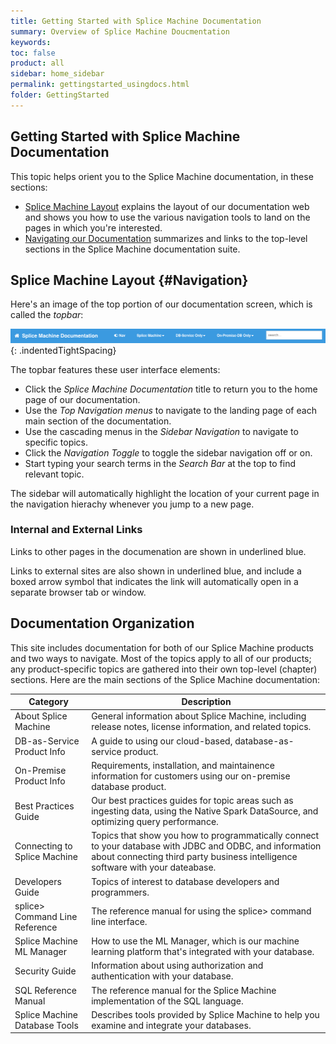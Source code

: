 ```yaml
---
title: Getting Started with Splice Machine Documentation
summary: Overview of Splice Machine Doucmentation
keywords:
toc: false
product: all
sidebar: home_sidebar
permalink: gettingstarted_usingdocs.html
folder: GettingStarted
---
```

<section>
<div class="TopicContent" data-swiftype-index="true" markdown="1">

# Getting Started with Splice Machine Documentation

This topic helps orient you to the Splice Machine documentation, in
these sections:

* [Splice Machine Layout](#Navigation) explains the layout of our
  documentation web and shows you how to use the various navigation
  tools to land on the pages in which you're interested.
* [Navigating our Documentation](#ContentDesc) summarizes and links to
  the top-level sections in the Splice Machine documentation
  suite.

## Splice Machine Layout   {#Navigation}

Here's an image of the top portion of our documentation screen, which is
called the *topbar*:

![](images/topnav.png){: .indentedTightSpacing}

The topbar features these user interface elements:

* Click the *Splice Machine Documentation* title to return you to the
  home page of our documentation.
* Use the *Top Navigation menus* to navigate to the landing page of each main section of the documentation.
* Use the cascading menus in the *Sidebar Navigation* to navigate to specific topics.
* Click the *Navigation Toggle* to toggle the sidebar navigation off or on.
* Start typing your search terms in the *Search Bar* at the top to find relevant topic.

The sidebar will automatically highlight the location of your current page in the navigation hierachy whenever you jump to a new page.

### Internal and External Links

Links to other pages in the documenation are shown in underlined blue.

Links to external sites are also shown in underlined blue, and include a boxed arrow symbol that indicates the link will automatically open in a separate browser tab or window.

## Documentation Organization

This site includes documentation for both of our Splice Machine
products and two ways to navigate. Most of the topics apply to all of our products; any product-specific topics are gathered into their own top-level (chapter) sections. Here are the main sections of the Splice Machine documentation:

<table>
    <col />
    <col />
    <thead>
        <tr>
            <th>Category</th>
            <th>Description</th>
        </tr>
    </thead>
    <tbody>
        <tr>
            <td class="ItalicFont">About Splice Machine</td>
            <td>General information about Splice Machine, including release notes, license information, and related topics.</td>
        </tr>
        <tr>
            <td class="ItalicFont">DB-as-Service Product Info</td>
            <td>A guide to using our cloud-based, database-as-service product.</td>
        </tr>
        <tr>
            <td class="ItalicFont">On-Premise Product Info</td>
            <td>Requirements, installation, and maintainence information for customers using our on-premise database product.</td>
        </tr>
        <tr>
            <td class="ItalicFont">Best Practices Guide</td>
            <td>Our best practices guides for topic areas such as ingesting data, using the Native Spark DataSource, and optimizing query performance.</td>
        </tr>
        <tr>
            <td class="ItalicFont">Connecting to Splice Machine</td>
            <td>Topics that show you how to programmatically connect to your database with JDBC and ODBC, and information about connecting third party business intelligence software with your dateabase.</td>
        </tr>
        <tr>
            <td class="ItalicFont">Developers Guide</td>
            <td>Topics of interest to database developers and programmers.</td>
        </tr>
        <tr>
            <td class="ItalicFont">splice&gt; Command Line Reference</td>
            <td>The reference manual for using the splice&gt; command line interface.</td>
        </tr>
        <tr>
            <td class="ItalicFont">Splice Machine ML Manager</td>
            <td>How to use the ML Manager, which is our machine learning platform that's integrated with your database.</td>
        </tr>
        <tr>
            <td class="ItalicFont">Security Guide</td>
            <td>Information about using authorization and authentication with your database.</td>
        </tr>
        <tr>
            <td class="ItalicFont">SQL Reference Manual</td>
            <td>The reference manual for the Splice Machine implementation of the SQL language.</td>
        </tr>
        <tr>
            <td class="ItalicFont">Splice Machine Database Tools</td>
            <td>Describes tools provided by Splice Machine to help you examine and integrate your databases.</td>
        </tr>
    </tbody>
</table>

</div>
</section>
